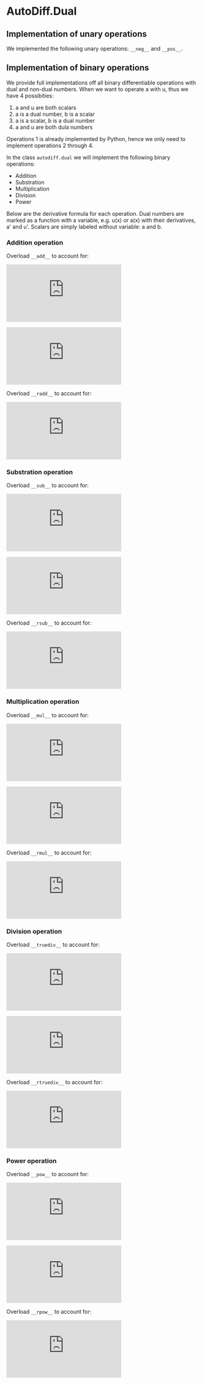 # AutoDiff.Dual

## Implementation of unary operations
We implemented the following unary operations:
``__neg__`` and ``__pos__``.

## Implementation of binary operations

We provide full implementations off all binary differentiable operations with dual and non-dual numbers. When we want to operate a with u, thus we have 4 possibities: 

1. a and u are both scalars
2. a is a dual number, b is a scalar
3. a is a scalar, b is a dual number
4. a and u are both dula numbers

Operations 1 is already implemented by Python, hence we only need to implement operations 2 through 4.

In the class ``autodiff.dual`` we will implement the following binary operations:
* Addition
* Substration
* Multiplication
* Division
* Power

Below are the derivative formula for each operation. Dual numbers are marked as a function with a variable, e.g. u(x) or a(x) with their derivatives, a' and u'. Scalars are simply labeled without variable: a and b. 

### Addition operation
Overload `__add__` to account for:

![equation](http://latex.codecogs.com/gif.latex?%5Cdfrac%7Bd%7D%7Bdx%7D%5CBig%5Ba%28x%29%20&plus;%20u%5CBig%5D%3D%20a%5E%5Cprime)

![equation](http://latex.codecogs.com/gif.latex?%5Cdfrac%7Bd%7D%7Bdx%7D%5CBig%5Ba%28x%29%20&plus;%20u%28x%29%5CBig%5D%3D%20a%5E%5Cprime%20&plus;%20u%5E%5Cprime)

Overload `__radd__` to account for:

![equation](http://latex.codecogs.com/gif.latex?%5Cdfrac%7Bd%7D%7Bdx%7D%5CBig%5Ba%20&plus;%20u%28x%29%5CBig%5D%3D%20u%5E%5Cprime)

### Substration operation
Overload `__sub__` to account for:

![equation](http://latex.codecogs.com/gif.latex?%5Cdfrac%7Bd%7D%7Bdx%7D%5CBig%5Ba%28x%29%20-%20u%5CBig%5D%3D%20a%5E%5Cprime)

![equation](http://latex.codecogs.com/gif.latex?%5Cdfrac%7Bd%7D%7Bdx%7D%5CBig%5Ba%28x%29%20-%20u%28x%29%5CBig%5D%3D%20a%5E%5Cprime%20-%20u%5E%5Cprime)

Overload `__rsub__` to account for:

![equation](http://latex.codecogs.com/gif.latex?%5Cdfrac%7Bd%7D%7Bdx%7D%5CBig%5Ba%20-%20u%28x%29%5CBig%5D%3D%20-%20u%5E%5Cprime)


### Multiplication operation
Overload `__mul__` to account for:

![equation](http://latex.codecogs.com/gif.latex?%5Cdfrac%7Bd%7D%7Bdx%7D%5CBig%5Ba%28x%29u%5CBig%5D%3D%20u%20a%5E%5Cprime)

![equation](http://latex.codecogs.com/gif.latex?%5Cdfrac%7Bd%7D%7Bdx%7D%5CBig%5Ba%28x%29u%28x%29%5CBig%5D%3D%20a%5E%5Cprime%20u%20&plus;%20a%20u%5E%5Cprime)

Overload `__rmul__` to account for:

![equation](http://latex.codecogs.com/gif.latex?%5Cdfrac%7Bd%7D%7Bdx%7D%5CBig%5Bau%28x%29%5CBig%5D%3D%20a%20u%5E%5Cprime)


### Division operation
Overload `__truediv__` to account for:

![equation](http://latex.codecogs.com/gif.latex?%5Cdfrac%7Bd%7D%7Bdx%7D%5CBig%5B%5Cdfrac%7Ba%28x%29%7D%7Bu%7D%5CBig%5D%3D%20%5Cdfrac%7Ba%5E%5Cprime%7D%7Bu%7D)

![equation](http://latex.codecogs.com/gif.latex?%5Cdfrac%7Bd%7D%7Bdx%7D%5CBig%5B%5Cdfrac%7Ba%28x%29%7D%7Bu%28x%29%7D%5CBig%5D%3D%20-%5Cdfrac%7Ba%5E%5Cprime%20u%20-%20a%20u%5E%5Cprime%7D%7B%7Bu%28x%29%7D%5E2%7D)

Overload `__rtruediv__` to account for:

![equation](http://latex.codecogs.com/gif.latex?%5Cdfrac%7Bd%7D%7Bdx%7D%5CBig%5B%5Cdfrac%7Ba%7D%7Bu%28x%29%7D%5CBig%5D%3D%20-%5Cdfrac%7Ba%7D%7B%7Bu%28x%29%7D%5E2%7D%20u%5E%5Cprime)


### Power operation
Overload `__pow__` to account for:

![equation](http://latex.codecogs.com/gif.latex?%5Cdfrac%7Bd%7D%7Bdx%7D%20a%28x%29%5En%20%3D%20n%20a%5E%7Bn-1%7D%20a%5E%7B%5Cprime%7D)

![equation](http://latex.codecogs.com/gif.latex?%5Cdfrac%7Bd%7D%7Bdx%7D%20a%28x%29%5E%7Bu%28x%29%7D%20%3D%20a%5E%7Bu-1%7D%20%5CBig%5Bu%20a%5E%5Cprime%20&plus;%20a%20%5Clog%28a%29%20u%5E%5Cprime%20%5CBig%5D)

Overload `__rpow__` to account for:

![equation](http://latex.codecogs.com/gif.latex?%5Cdfrac%7Bd%7D%7Bdx%7D%20a%5E%7Bu%28x%29%7D%20%3D%20log%28a%29%20a%5E%7Bu%28x%29%7D%20u%5E%5Cprime)
